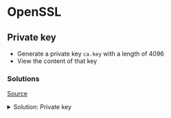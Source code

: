 # OpenSSL

## Private key

* Generate a private key `ca.key` with a length of 4096
* View the content of that key

### Solutions

[Source](https://www.golinuxcloud.com/openssl-view-certificate/)

<details><summary>Solution: Private key</summary>

```shell
# Generate private key
openssl genrsa -out ca.key 4096

# View content
openssl rsa -noout -text -in ca.key
```

</details>
